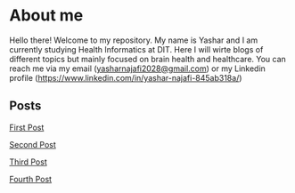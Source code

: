 # About me
Hello there! Welcome to my repository. My name is Yashar and I am currently studying Health Informatics at DIT.
Here I will wirte blogs of different topics but mainly focused on brain health and healthcare. You can reach me via my email (yasharnajafi2028@gmail.com) or my Linkedin profile (https://www.linkedin.com/in/yashar-najafi-845ab318a/)
## Posts

[First Post](https://23w-gbac.github.io/yashar2028/1st_Post)

[Second Post](https://23w-gbac.github.io/yashar2028/2nd_Post)

[Third Post](https://23w-gbac.github.io/yashar2028/3rd_Post)

[Fourth Post](https://23w-gbac.github.io/yashar2028/4th_Post)
